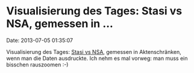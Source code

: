 Visualisierung des Tages: Stasi vs NSA, gemessen in \...
========================================================

Date: 2013-07-05 01:35:07

Visualisierung des Tages: [Stasi vs
NSA](http://apps.opendatacity.de/stasi-vs-nsa/), gemessen in
Aktenschränken, wenn man die Daten ausdruckte. Ich nehm es mal vorweg:
man muss ein bisschen rauszoomen :-)
